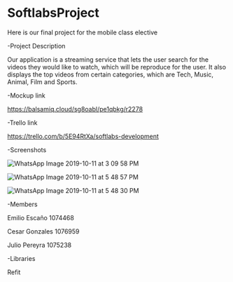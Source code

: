 # SoftlabsProject
Here is our final project for the mobile class elective

-Project Description

Our application is a streaming service that lets the user search for the videos they would like to watch, which will be reproduce for the user. It also displays the top videos from certain categories, which are Tech, Music, Animal, Film and Sports. 

-Mockup link

https://balsamiq.cloud/sg8oabl/pe1qbkg/r2278

-Trello link

https://trello.com/b/5E94RtXa/softlabs-development

-Screenshots

![WhatsApp Image 2019-10-11 at 3 09 58 PM](https://user-images.githubusercontent.com/43783680/66678203-57181d80-ec39-11e9-9794-bd3e9ea7a2ae.jpeg)

![WhatsApp Image 2019-10-11 at 5 48 57 PM](https://user-images.githubusercontent.com/43783680/66687077-7fab1200-ec4f-11e9-9b34-0ec92eb94396.jpeg)

![WhatsApp Image 2019-10-11 at 5 48 30 PM](https://user-images.githubusercontent.com/43783680/66687083-83d72f80-ec4f-11e9-8ba6-b962e5ddd345.jpeg)

-Members

Emilio Escaño 1074468

Cesar Gonzales 1076959

Julio Pereyra 1075238

-Libraries

Refit
